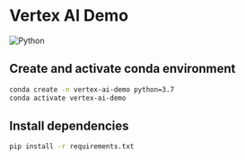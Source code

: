 # Vertex AI Demo
![Python](https://img.shields.io/badge/Python-3.7-blue)

## Create and activate conda environment
```bash
conda create -n vertex-ai-demo python=3.7
conda activate vertex-ai-demo
```

## Install dependencies
```bash
pip install -r requirements.txt
```


